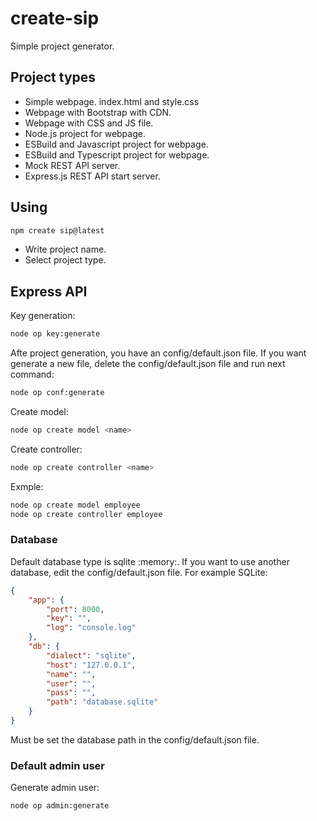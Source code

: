 # create-sip

Simple project generator.

## Project types

* Simple webpage. index.html and style.css
* Webpage with Bootstrap with CDN.
* Webpage with CSS and JS file.
* Node.js project for webpage.
* ESBuild and Javascript project for webpage.
* ESBuild and Typescript project for webpage.
* Mock REST API server.
* Express.js REST API start server.

## Using

```bash
npm create sip@latest
```

* Write project name.
* Select project type.

## Express API

Key generation:

```bash
node op key:generate
```

Afte project generation, you have an config/default.json file. If you want generate a new file, delete the config/default.json file and run next command:

```bash
node op conf:generate
```

Create model:

```bash
node op create model <name>
```

Create controller:

```bash
node op create controller <name>
```

Exmple:

```bash
node op create model employee
node op create controller employee
```

### Database

Default database type is sqlite :memory:. If you want to use another database, edit the config/default.json file. For example SQLite:

```json
{
    "app": {
        "port": 8000,
        "key": "",
        "log": "console.log"
    },
    "db": {
        "dialect": "sqlite",
        "host": "127.0.0.1",
        "name": "",
        "user": "",
        "pass": "",
        "path": "database.sqlite"
    }
}
```

Must be set the database path in the config/default.json file.

### Default admin user

Generate admin user:

```bash
node op admin:generate
```
